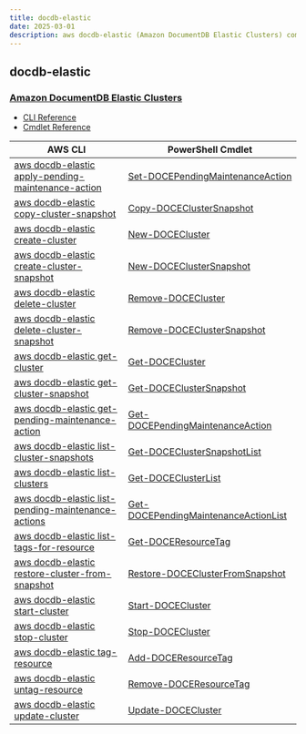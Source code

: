 ```yaml
---
title: docdb-elastic
date: 2025-03-01
description: aws docdb-elastic (Amazon DocumentDB Elastic Clusters) command/cmdlet list.
---
```


## docdb-elastic

### [Amazon DocumentDB Elastic Clusters](https://aws.amazon.com/documentdb/)

* [CLI Reference](https://awscli.amazonaws.com/v2/documentation/api/latest/reference/docdb-elastic/index.html)
* [Cmdlet Reference](https://docs.aws.amazon.com/powershell/latest/reference/items/DocDBElastic_cmdlets.html)

|AWS CLI|PowerShell Cmdlet|
|----|----|
|[aws docdb-elastic apply-pending-maintenance-action](https://awscli.amazonaws.com/v2/documentation/api/latest/reference/docdb-elastic/apply-pending-maintenance-action.html)|[Set-DOCEPendingMaintenanceAction](https://docs.aws.amazon.com/powershell/latest/reference/items/Set-DOCEPendingMaintenanceAction.html)|
|[aws docdb-elastic copy-cluster-snapshot](https://awscli.amazonaws.com/v2/documentation/api/latest/reference/docdb-elastic/copy-cluster-snapshot.html)|[Copy-DOCEClusterSnapshot](https://docs.aws.amazon.com/powershell/latest/reference/items/Copy-DOCEClusterSnapshot.html)|
|[aws docdb-elastic create-cluster](https://awscli.amazonaws.com/v2/documentation/api/latest/reference/docdb-elastic/create-cluster.html)|[New-DOCECluster](https://docs.aws.amazon.com/powershell/latest/reference/items/New-DOCECluster.html)|
|[aws docdb-elastic create-cluster-snapshot](https://awscli.amazonaws.com/v2/documentation/api/latest/reference/docdb-elastic/create-cluster-snapshot.html)|[New-DOCEClusterSnapshot](https://docs.aws.amazon.com/powershell/latest/reference/items/New-DOCEClusterSnapshot.html)|
|[aws docdb-elastic delete-cluster](https://awscli.amazonaws.com/v2/documentation/api/latest/reference/docdb-elastic/delete-cluster.html)|[Remove-DOCECluster](https://docs.aws.amazon.com/powershell/latest/reference/items/Remove-DOCECluster.html)|
|[aws docdb-elastic delete-cluster-snapshot](https://awscli.amazonaws.com/v2/documentation/api/latest/reference/docdb-elastic/delete-cluster-snapshot.html)|[Remove-DOCEClusterSnapshot](https://docs.aws.amazon.com/powershell/latest/reference/items/Remove-DOCEClusterSnapshot.html)|
|[aws docdb-elastic get-cluster](https://awscli.amazonaws.com/v2/documentation/api/latest/reference/docdb-elastic/get-cluster.html)|[Get-DOCECluster](https://docs.aws.amazon.com/powershell/latest/reference/items/Get-DOCECluster.html)|
|[aws docdb-elastic get-cluster-snapshot](https://awscli.amazonaws.com/v2/documentation/api/latest/reference/docdb-elastic/get-cluster-snapshot.html)|[Get-DOCEClusterSnapshot](https://docs.aws.amazon.com/powershell/latest/reference/items/Get-DOCEClusterSnapshot.html)|
|[aws docdb-elastic get-pending-maintenance-action](https://awscli.amazonaws.com/v2/documentation/api/latest/reference/docdb-elastic/get-pending-maintenance-action.html)|[Get-DOCEPendingMaintenanceAction](https://docs.aws.amazon.com/powershell/latest/reference/items/Get-DOCEPendingMaintenanceAction.html)|
|[aws docdb-elastic list-cluster-snapshots](https://awscli.amazonaws.com/v2/documentation/api/latest/reference/docdb-elastic/list-cluster-snapshots.html)|[Get-DOCEClusterSnapshotList](https://docs.aws.amazon.com/powershell/latest/reference/items/Get-DOCEClusterSnapshotList.html)|
|[aws docdb-elastic list-clusters](https://awscli.amazonaws.com/v2/documentation/api/latest/reference/docdb-elastic/list-clusters.html)|[Get-DOCEClusterList](https://docs.aws.amazon.com/powershell/latest/reference/items/Get-DOCEClusterList.html)|
|[aws docdb-elastic list-pending-maintenance-actions](https://awscli.amazonaws.com/v2/documentation/api/latest/reference/docdb-elastic/list-pending-maintenance-actions.html)|[Get-DOCEPendingMaintenanceActionList](https://docs.aws.amazon.com/powershell/latest/reference/items/Get-DOCEPendingMaintenanceActionList.html)|
|[aws docdb-elastic list-tags-for-resource](https://awscli.amazonaws.com/v2/documentation/api/latest/reference/docdb-elastic/list-tags-for-resource.html)|[Get-DOCEResourceTag](https://docs.aws.amazon.com/powershell/latest/reference/items/Get-DOCEResourceTag.html)|
|[aws docdb-elastic restore-cluster-from-snapshot](https://awscli.amazonaws.com/v2/documentation/api/latest/reference/docdb-elastic/restore-cluster-from-snapshot.html)|[Restore-DOCEClusterFromSnapshot](https://docs.aws.amazon.com/powershell/latest/reference/items/Restore-DOCEClusterFromSnapshot.html)|
|[aws docdb-elastic start-cluster](https://awscli.amazonaws.com/v2/documentation/api/latest/reference/docdb-elastic/start-cluster.html)|[Start-DOCECluster](https://docs.aws.amazon.com/powershell/latest/reference/items/Start-DOCECluster.html)|
|[aws docdb-elastic stop-cluster](https://awscli.amazonaws.com/v2/documentation/api/latest/reference/docdb-elastic/stop-cluster.html)|[Stop-DOCECluster](https://docs.aws.amazon.com/powershell/latest/reference/items/Stop-DOCECluster.html)|
|[aws docdb-elastic tag-resource](https://awscli.amazonaws.com/v2/documentation/api/latest/reference/docdb-elastic/tag-resource.html)|[Add-DOCEResourceTag](https://docs.aws.amazon.com/powershell/latest/reference/items/Add-DOCEResourceTag.html)|
|[aws docdb-elastic untag-resource](https://awscli.amazonaws.com/v2/documentation/api/latest/reference/docdb-elastic/untag-resource.html)|[Remove-DOCEResourceTag](https://docs.aws.amazon.com/powershell/latest/reference/items/Remove-DOCEResourceTag.html)|
|[aws docdb-elastic update-cluster](https://awscli.amazonaws.com/v2/documentation/api/latest/reference/docdb-elastic/update-cluster.html)|[Update-DOCECluster](https://docs.aws.amazon.com/powershell/latest/reference/items/Update-DOCECluster.html)|

